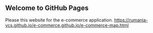 ## Welcome to GitHub Pages

Please this website for the e-commerce application.
https://rumania-vcs.github.io/e-commerce.github.io/e-commerce-map.html

